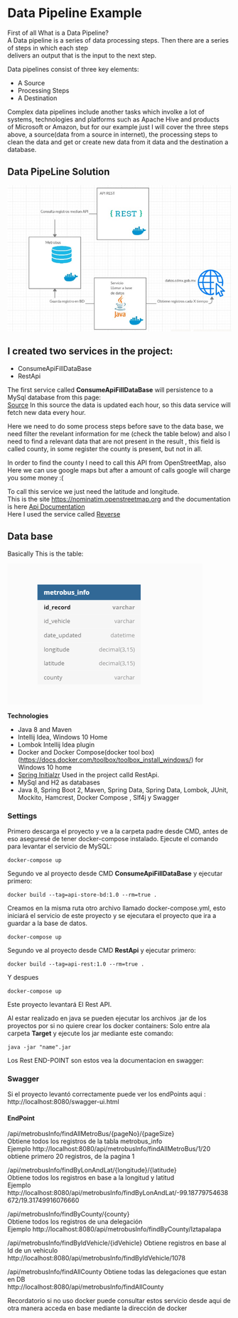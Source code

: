# Data Pipeline Example
First of all What is a Data Pipeline?  
A Data pipeline  is a series of data processing steps. Then there are a series of steps in which each step  
delivers an output that is the input to the next step.  

Data pipelines consist of three key elements:
* A Source
* Processing Steps
* A Destination

Complex data pipelines include another tasks which involke a lot of systems, technologies and platforms such as Apache Hive and products  
of Microsoft or Amazon, but for our example just I will cover the three steps above, a source(data from a source in internet), the processing steps to  
clean the data and get or create new data from it data and the destination a database.  

## Data PipeLine Solution
![Alt text](img/diagrama.jpeg?raw=true "Data Pipeline Solution")

## I created two services in the project:
* ConsumeApiFillDataBase
* RestApi


The first service  called **ConsumeApiFillDataBase** will persistence to a MySql database from this page:  
[Source](https://datos.cdmx.gob.mx/explore/dataset/prueba_fetchdata_metrobus/api/) 
In this source the data is updated each hour, so this data service will fetch new data every hour.  

Here we need to do some process steps before save to the data base,  we need filter the revelant information for me (check the table below)
and also I need to find a relevant data that are not present in the result , this field is called county, in some register the county is present, but not in all.    

In order to find the county I need to call this API from OpenStreetMap, also Here we can use google maps but after a amount of calls google will charge you some money :(  

To call this service we just need the latitude and longitude.  
This is the site https://nominatim.openstreetmap.org and the documentation is here [Api Documentation](https://nominatim.org/release-docs/develop/api/Overview/)  
Here I used the service called  [Reverse ](https://nominatim.org/release-docs/develop/api/Reverse/)   

## Data base
Basically This is the table:  

![Alt text](img/table.PNG?raw=true "MySql Table")

**Technologies**
* Java 8 and Maven
* Intellij Idea, Windows 10 Home
* Lombok Intellij Idea plugin
* Docker and Docker Compose(docker tool box) (https://docs.docker.com/toolbox/toolbox_install_windows/) for Windows 10 home
* [Spring Initialzr](https://start.spring.io/)  Used in the project calld RestApi.
* MySql and H2 as databases
* Java 8, Spring Boot 2, Maven, Spring Data, Spring Data, Lombok, JUnit, Mockito, Hamcrest, Docker Compose , Slf4j y Swagger

### Settings

Primero descarga el proyecto y ve a la carpeta padre desde CMD, antes de eso aseguresé de tener docker-compose instalado.
Ejecute el comando para levantar el servicio de MySQL:

```
docker-compose up
```

Segundo ve al proyecto desde CMD **ConsumeApiFillDataBase** y ejecutar primero:
```
docker build --tag=api-store-bd:1.0 --rm=true .
```

Creamos en la misma ruta otro archivo llamado docker-compose.yml, esto iniciará el servicio de este proyecto y se ejecutara el proyecto
que ira a guardar a la base de datos.  
```
docker-compose up
```

Segundo ve al proyecto desde CMD **RestApi** y ejecutar primero:  
```
docker build --tag=api-rest:1.0 --rm=true .
```
Y despues

```
docker-compose up
```
Este proyecto levantará El Rest API.


Al estar realizado en java se pueden ejecutar los archivos .jar de los proyectos por si no quiere crear los docker containers:
Solo entre ala carpeta **Target** y ejecute los jar mediante este comando:

```
java -jar "name".jar
```

Los Rest END-POINT son estos vea la documentacion en swagger: 


### Swagger
Si el proyecto levantó correctamente puede ver los endPoints aqui : http://localhost:8080/swagger-ui.html

#### EndPoint
/api/metrobusInfo/findAllMetroBus/{pageNo}/{pageSize}  
Obtiene todos los registros de la tabla metrobus_info   
Ejemplo http://localhost:8080/api/metrobusInfo/findAllMetroBus/1/20  obtiene primero 20 registros, de la pagina 1  


​/api​/metrobusInfo​/findByLonAndLat​/{longitude}​/{latitude}  
Obtiene todos los registros en base a la longitud y latitud  
Ejemplo http://localhost:8080/api/metrobusInfo/findByLonAndLat/-99.18779754638672/19.31749916076660  

/api/metrobusInfo/findByCounty/{county}  
Obtiene todos los registros de una delegación  
Ejemplo http://localhost:8080/api/metrobusInfo/findByCounty/Iztapalapa


​/api​/metrobusInfo​/findByIdVehicle​/{idVehicle}
Obtiene registros en base al Id de un vehiculo
http://localhost:8080/api/metrobusInfo/findByIdVehicle/1078

/api/metrobusInfo/findAllCounty
Obtiene todas las delegaciones que estan en DB  
http://localhost:8080/api/metrobusInfo/findAllCounty  

Recordatorio si no uso docker puede consultar estos servicio desde aqui de otra manera acceda en base mediante la dirección de docker  
